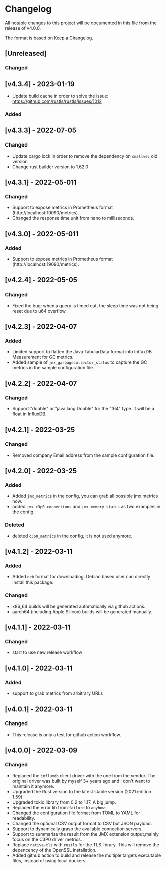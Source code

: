 # Changelog

All notable changes to this project will be documented in this file from the release of v4.0.0.

The format is based on [Keep a Changelog](https://keepachangelog.com/en/1.0.0/).

## [Unreleased]

### Changed
## [v4.3.4] - 2023-01-19
 - Update build cache in order to solve the issue: https://github.com/rustls/rustls/issues/1012

### Added
## [v4.3.3] - 2022-07-05

### Changed
 - Update cargo lock in order to remove the dependency on `smallvec` old version
 - Change rust builder version to 1.62.0

## [v4.3.1] - 2022-05-011

### Changed
 - Support to expose metrics in Prometheus format (http://localhost:19090/metrics).
 - Changed the response time unit from nano to milliseconds.

## [v4.3.0] - 2022-05-011

### Added
 - Support to expose metrics in Prometheus format (http://localhost:19090/metrics).

## [v4.2.4] - 2022-05-05

### Changed
 - Fixed the bug: when a query is timed out, the sleep time was not being reset due to u64 overflow.

## [v4.2.3] - 2022-04-07

### Added
 - Limited support to flatten the Java TabularData format into InfluxDB Measurement for GC metrics.
 - Added sample of `jmx_garbagecollector_status` to capture the GC metrics in the sample configuration file.

## [v4.2.2] - 2022-04-07

### Changed
 - Support "double" or "java.lang.Double" for the "f64" type. it will be a float in InfluxDB.

## [v4.2.1] - 2022-03-25

### Changed
 - Removed company Email address from the sample configuration file.

## [v4.2.0] - 2022-03-25

### Added
 - Added `jmx_metrics` in the config, you can grab all possible jmx metrics now.
 - added `jmx_c3p0_connections` and `jmx_memory_status` as two examples in the config.

### Deleted
 - deleted `c3p0_metrics` in the config, it is not used anymore.

## [v4.1.2] - 2022-03-11

### Added
 - Added `deb` format for downloading. Debian based user can directly install this package.

### Changed
 - x86_64 builds will be generated automatically via github actions.
 - aarch64 (including Apple Silicon) builds will be generated manually.

## [v4.1.1] - 2022-03-11

### Changed
 - start to use new release workflow

## [v4.1.0] - 2022-03-11

### Added
 - support to grab metrics from arbitrary URLs
 
## [v4.0.1] - 2022-03-11

### Changed
 - This release is only a test for github action workflow.
 
## [v4.0.0] - 2022-03-09

### Changed
 - Replaced the `influxdb` client driver with the one from the vendor. The original driver was built by myself 3+ years ago and I don't want to maintain it anymore.
 - Upgraded the Rust version to the latest stable version (2021 edition 1.59).
 - Upgraded tokio library from 0.2 to 1.17. A big jump.
 - Replaced the error lib from `failure` to `anyhow`
 - Changed the configuration file format from TOML to YAML for readability.
 - Changed the optional CSV output format to CSV but JSON payload.
 - Support to dynamically grasp the available connection servers.
 - Support to summarize the result from the JMX extension output,mainly focus on the C3P0 driver metrics.
 - Replace `native-tls` with `rustls` for the TLS library. This will remove the depencency of the OpenSSL installation.
 - Added github action to build and release the multiple targets executable files, instead of using local dockers.

